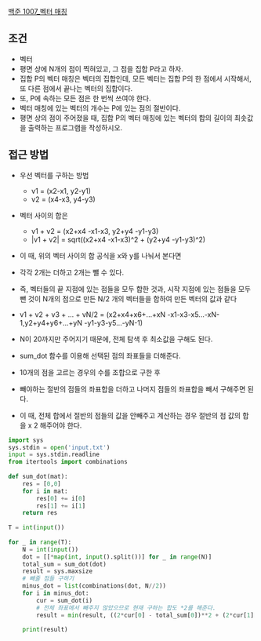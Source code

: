 
[백준 1007_벡터 매칭](https://www.acmicpc.net/problem/1007)


## 조건

- 벡터
- 평면 상에 N개의 점이 찍혀있고, 그 점을 집합 P라고 하자. 
- 집합 P의 벡터 매칭은 벡터의 집합인데, 모든 벡터는 집합 P의 한 점에서 시작해서, 또 다른 점에서 끝나는 벡터의 집합이다. 
- 또, P에 속하는 모든 점은 한 번씩 쓰여야 한다.
- 벡터 매칭에 있는 벡터의 개수는 P에 있는 점의 절반이다.
- 평면 상의 점이 주어졌을 때, 집합 P의 벡터 매칭에 있는 벡터의 합의 길이의 최솟값을 출력하는 프로그램을 작성하시오.




## 접근 방법

- 우선 벡터를 구하는 방법
	- v1 = (x2-x1, y2-y1)
	- v2 = (x4-x3, y4-y3)
  
- 벡터 사이의 합은
	- v1 + v2 = (x2+x4 -x1-x3, y2+y4 -y1-y3)
	- |v1 + v2| = sqrt((x2+x4 -x1-x3)^2 + (y2+y4 -y1-y3)^2)

- 이 때, 위의 벡터 사이의 합 공식을 x와 y를 나눠서 본다면
- 각각 2개는 더하고 2개는 뺄 수 있다.
- 즉, 벡터들의 끝 지점에 있는 점들을 모두 합한 것과, 시작 지점에 있는 점들을 모두 뺀 것이 N개의 점으로 만든 N/2 개의 벡터들을 합하여 만든 벡터의 값과 같다
- v1 + v2 + v3 + ... + vN/2 = (x2+x4+x6+...+xN -x1-x3-x5...-xN-1,y2+y4+y6+...+yN -y1-y3-y5...-yN-1)
- N이 20까지만 주어지기 때문에, 전체 탐색 후 최소값을 구해도 된다.
- sum_dot 함수를 이용해 선택된 점의 좌표들을 더해준다.
- 10개의 점을 고르는 경우의 수를 조합으로 구한 후
- 빼야하는 절반의 점들의 좌표합을 더하고 나머지 점들의 좌표합을 빼서 구해주면 된다.
- 이 때, 전체 합에서 절반의 점들의 값을 안빼주고 계산하는 경우 절반의 점 값의 합을 x 2 해주어야 한다.


```python
import sys  
sys.stdin = open('input.txt')  
input = sys.stdin.readline  
from itertools import combinations  
  
def sum_dot(mat):  
    res = [0,0]  
    for i in mat:  
        res[0] += i[0]  
        res[1] += i[1]  
    return res  
  
T = int(input())  
  
for _ in range(T):  
    N = int(input())  
    dot = [[*map(int, input().split())] for _ in range(N)]  
    total_sum = sum_dot(dot)  
    result = sys.maxsize  
    # 빼줄 점들 구하기  
    minus_dot = list(combinations(dot, N//2))  
    for i in minus_dot:  
        cur = sum_dot(i)  
        # 전체 좌표에서 빼주지 않았으므로 현재 구하는 합도 *2를 해준다.  
        result = min(result, ((2*cur[0] - total_sum[0])**2 + (2*cur[1] - total_sum[1])**2)**0.5)  
  
    print(result)
```